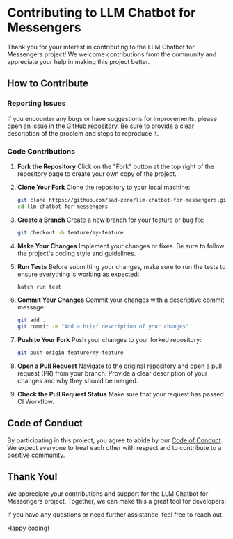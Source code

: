 # Contributing to LLM Chatbot for Messengers

Thank you for your interest in contributing to the LLM Chatbot for Messengers project! We welcome contributions from the community and appreciate your help in making this project better.

## How to Contribute

### Reporting Issues

If you encounter any bugs or have suggestions for improvements, please open an issue in the [GitHub repository](https://github.com/sad-zero/llm-chatbot-for-messengers/issues). Be sure to provide a clear description of the problem and steps to reproduce it.

### Code Contributions

1. **Fork the Repository**
   Click on the "Fork" button at the top right of the repository page to create your own copy of the project.

2. **Clone Your Fork**
   Clone the repository to your local machine:

   ```bash
   git clone https://github.com/sad-zero/llm-chatbot-for-messengers.git
   cd llm-chatbot-for-messengers
   ```

3. **Create a Branch**
   Create a new branch for your feature or bug fix:

   ```bash
   git checkout -b feature/my-feature
   ```

4. **Make Your Changes**
   Implement your changes or fixes. Be sure to follow the project's coding style and guidelines.

5. **Run Tests**
   Before submitting your changes, make sure to run the tests to ensure everything is working as expected:

   ```bash
   hatch run test
   ```

6. **Commit Your Changes**
   Commit your changes with a descriptive commit message:

   ```bash
   git add .
   git commit -m "Add a brief description of your changes"
   ```

7. **Push to Your Fork**
   Push your changes to your forked repository:

   ```bash
   git push origin feature/my-feature
   ```

8. **Open a Pull Request**
   Navigate to the original repository and open a pull request (PR) from your branch. Provide a clear description of your changes and why they should be merged.

9. **Check the Pull Request Status**
   Make sure that your request has passed CI Workflow.

## Code of Conduct

By participating in this project, you agree to abide by our [Code of Conduct](CODE_OF_CONDUCT.md). We expect everyone to treat each other with respect and to contribute to a positive community.

## Thank You!

We appreciate your contributions and support for the LLM Chatbot for Messengers project. Together, we can make this a great tool for developers!

If you have any questions or need further assistance, feel free to reach out.

Happy coding!
